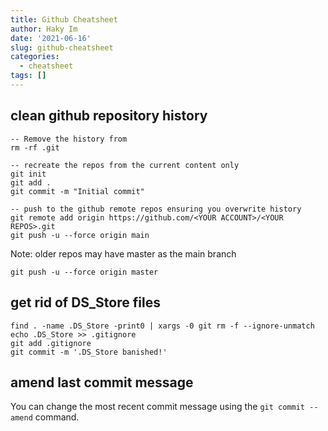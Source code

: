 ```yaml
---
title: Github Cheatsheet
author: Haky Im
date: '2021-06-16'
slug: github-cheatsheet
categories: 
  - cheatsheet
tags: []
---
```



## clean github repository history

```
-- Remove the history from
rm -rf .git

-- recreate the repos from the current content only
git init
git add .
git commit -m "Initial commit"

-- push to the github remote repos ensuring you overwrite history
git remote add origin https://github.com/<YOUR ACCOUNT>/<YOUR REPOS>.git
git push -u --force origin main 
```
Note: older repos may have master as the main branch
```
git push -u --force origin master
```

## get rid of DS_Store files
```
find . -name .DS_Store -print0 | xargs -0 git rm -f --ignore-unmatch
echo .DS_Store >> .gitignore
git add .gitignore
git commit -m '.DS_Store banished!'
```

## amend last commit message

You can change the most recent commit message using the `git commit --amend` command.

